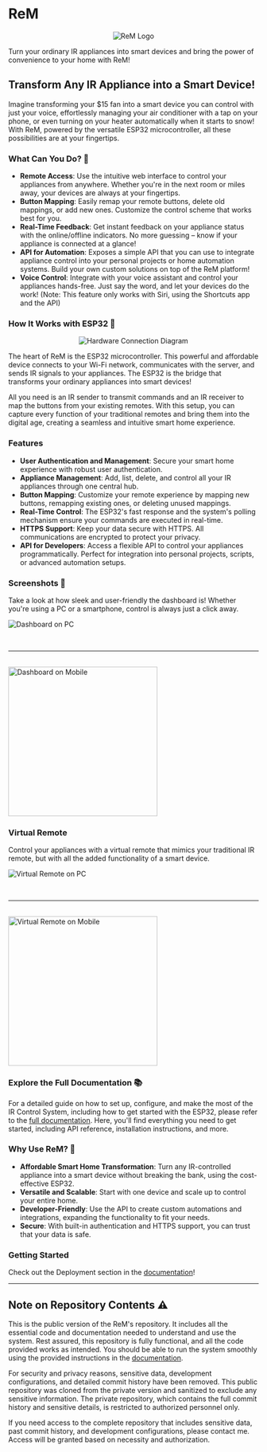 # ReM

<p align="center">
  <img src="repo/assets/Logo.png" alt="ReM Logo">
</p>

Turn your ordinary IR appliances into smart devices and bring the power of convenience to your home with ReM!

## Transform Any IR Appliance into a Smart Device!

Imagine transforming your $15 fan into a smart device you can control with just your voice, effortlessly managing your air conditioner with a tap on your phone, or even turning on your heater automatically when it starts to snow! With ReM, powered by the versatile ESP32 microcontroller, all these possibilities are at your fingertips. 

### What Can You Do? 🚀

- **Remote Access**: Use the intuitive web interface to control your appliances from anywhere. Whether you're in the next room or miles away, your devices are always at your fingertips.
- **Button Mapping**: Easily remap your remote buttons, delete old mappings, or add new ones. Customize the control scheme that works best for you.
- **Real-Time Feedback**: Get instant feedback on your appliance status with the online/offline indicators. No more guessing – know if your appliance is connected at a glance!
- **API for Automation**: Exposes a simple API that you can use to integrate appliance control into your personal projects or home automation systems. Build your own custom solutions on top of the ReM platform!
- **Voice Control**: Integrate with your voice assistant and control your appliances hands-free. Just say the word, and let your devices do the work! (Note: This feature only works with Siri, using the Shortcuts app and the API)

### How It Works with ESP32 👾

<p align="center">
  <img src="repo/assets/Hardware%20Connection.png" alt="Hardware Connection Diagram">
</p>

The heart of ReM is the ESP32 microcontroller. This powerful and affordable device connects to your Wi-Fi network, communicates with the server, and sends IR signals to your appliances. The ESP32 is the bridge that transforms your ordinary appliances into smart devices!


All you need is an IR sender to transmit commands and an IR receiver to map the buttons from your existing remotes. With this setup, you can capture every function of your traditional remotes and bring them into the digital age, creating a seamless and intuitive smart home experience.

### Features

- **User Authentication and Management**: Secure your smart home experience with robust user authentication.
- **Appliance Management**: Add, list, delete, and control all your IR appliances through one central hub.
- **Button Mapping**: Customize your remote experience by mapping new buttons, remapping existing ones, or deleting unused mappings.
- **Real-Time Control**: The ESP32's fast response and the system's polling mechanism ensure your commands are executed in real-time.
- **HTTPS Support**: Keep your data secure with HTTPS. All communications are encrypted to protect your privacy.
- **API for Developers**: Access a flexible API to control your appliances programmatically. Perfect for integration into personal projects, scripts, or advanced automation setups.

### Screenshots 📸

Take a look at how sleek and user-friendly the dashboard is! Whether you're using a PC or a smartphone, control is always just a click away.

![Dashboard on PC](repo/assets/Dashboard.png)

<br>

---

<br>

<img src="repo/assets/Dashboard Phone.jpeg" alt="Dashboard on Mobile" width="300">

### Virtual Remote

Control your appliances with a virtual remote that mimics your traditional IR remote, but with all the added functionality of a smart device.

![Virtual Remote on PC](repo/assets/Virtual%20Remote.png)

<br>

---

<br>

<img src="repo/assets/Virtual Remote Phone.jpeg" alt="Virtual Remote on Mobile" width="300">



### Explore the Full Documentation 📚

For a detailed guide on how to set up, configure, and make the most of the IR Control System, including how to get started with the ESP32, please refer to the [full documentation](repo/documentation/ReM%20Technical%20Design%20Documentation.pdf). Here, you'll find everything you need to get started, including API reference, installation instructions, and more.

### Why Use ReM? 🤔

- **Affordable Smart Home Transformation**: Turn any IR-controlled appliance into a smart device without breaking the bank, using the cost-effective ESP32.
- **Versatile and Scalable**: Start with one device and scale up to control your entire home.
- **Developer-Friendly**: Use the API to create custom automations and integrations, expanding the functionality to fit your needs.
- **Secure**: With built-in authentication and HTTPS support, you can trust that your data is safe.

### Getting Started

Check out the Deployment section in the [documentation](repo/documentation/ReM%20Technical%20Design%20Documentation.pdf)!

---

## Note on Repository Contents ⚠️

This is the public version of the ReM's repository. It includes all the essential code and documentation needed to understand and use the system. Rest assured, this repository is fully functional, and all the code provided works as intended. You should be able to run the system smoothly using the provided instructions in the [documentation](repo/documentation/ReM%20Technical%20Design%20Documentation.pdf).

For security and privacy reasons, sensitive data, development configurations, and detailed commit history have been removed. This public repository was cloned from the private version and sanitized to exclude any sensitive information. The private repository, which contains the full commit history and sensitive details, is restricted to authorized personnel only.

If you need access to the complete repository that includes sensitive data, past commit history, and development configurations, please contact me. Access will be granted based on necessity and authorization.
